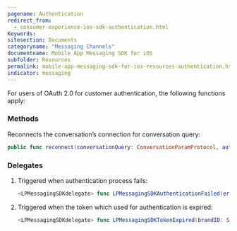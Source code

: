 ```yaml
---
pagename: Authentication
redirect_from:
  - consumer-experience-ios-sdk-authentication.html
Keywords:
sitesection: Documents
categoryname: "Messaging Channels"
documentname: Mobile App Messaging SDK for iOS
subfolder: Resources
permalink: mobile-app-messaging-sdk-for-ios-resources-authentication.html
indicator: messaging
---
```

For users of OAuth 2.0 for customer authentication, the following functions apply:


### Methods

Reconnects the conversation’s connection for conversation query:

   ```swift
   public func reconnect(conversationQuery: ConversationParamProtocol, authenticationParams: LPAuthenticationParams)
   ```

### Delegates

1. Triggered when authentication process fails:

   ```swift
   <LPMessagingSDKdelegate> func LPMessagingSDKAuthenticationFailed(error: NSError)
   ```

2. Triggered when the token which used for authentication is expired:

   ```swift
   <LPMessagingSDKdelegate> func LPMessagingSDKTokenExpired(brandID: String)
   ```
